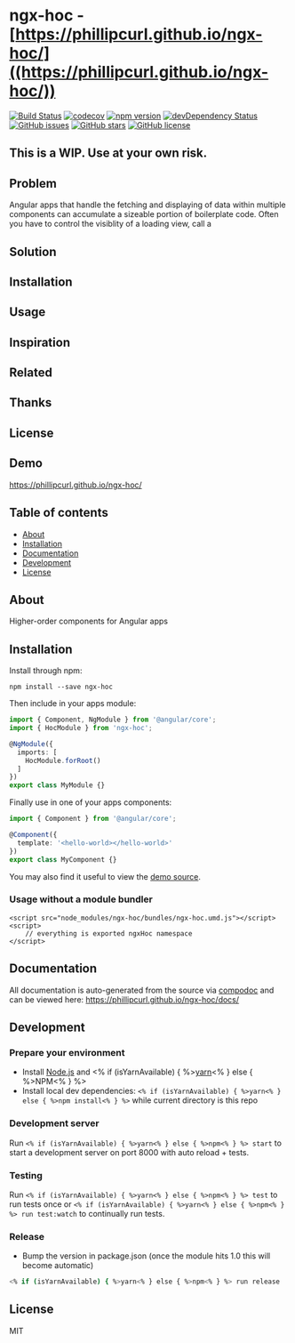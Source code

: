 # ngx-hoc - [https://phillipcurl.github.io/ngx-hoc/]((https://phillipcurl.github.io/ngx-hoc/))
[![Build Status](https://travis-ci.org/phillipcurl/ngx-hoc.svg?branch=master)](https://travis-ci.org/phillipcurl/ngx-hoc)
[![codecov](https://codecov.io/gh/phillipcurl/ngx-hoc/branch/master/graph/badge.svg)](https://codecov.io/gh/phillipcurl/ngx-hoc)
[![npm version](https://badge.fury.io/js/ngx-hoc.svg)](http://badge.fury.io/js/ngx-hoc)
[![devDependency Status](https://david-dm.org/phillipcurl/ngx-hoc/dev-status.svg)](https://david-dm.org/phillipcurl/ngx-hoc?type=dev)
[![GitHub issues](https://img.shields.io/github/issues/phillipcurl/ngx-hoc.svg)](https://github.com/phillipcurl/ngx-hoc/issues)
[![GitHub stars](https://img.shields.io/github/stars/phillipcurl/ngx-hoc.svg)](https://github.com/phillipcurl/ngx-hoc/stargazers)
[![GitHub license](https://img.shields.io/badge/license-MIT-blue.svg)](https://raw.githubusercontent.com/phillipcurl/ngx-hoc/master/LICENSE)

## This is a WIP. Use at your own risk.

## Problem
Angular apps that handle the fetching and displaying of data within multiple components can accumulate a sizeable portion of boilerplate code. Often you have to control the visiblity of a loading view, call a

## Solution
## Installation
## Usage
## Inspiration
## Related
## Thanks
## License

## Demo
https://phillipcurl.github.io/ngx-hoc/

## Table of contents

- [About](#about)
- [Installation](#installation)
- [Documentation](#documentation)
- [Development](#development)
- [License](#license)

## About

Higher-order components for Angular apps

## Installation

Install through npm:
```
npm install --save ngx-hoc
```

Then include in your apps module:

```typescript
import { Component, NgModule } from '@angular/core';
import { HocModule } from 'ngx-hoc';

@NgModule({
  imports: [
    HocModule.forRoot()
  ]
})
export class MyModule {}
```

Finally use in one of your apps components:
```typescript
import { Component } from '@angular/core';

@Component({
  template: '<hello-world></hello-world>'
})
export class MyComponent {}
```

You may also find it useful to view the [demo source](https://github.com/phillipcurl/ngx-hoc/blob/master/demo/demo.component.ts).

### Usage without a module bundler
```
<script src="node_modules/ngx-hoc/bundles/ngx-hoc.umd.js"></script>
<script>
    // everything is exported ngxHoc namespace
</script>
```

## Documentation
All documentation is auto-generated from the source via [compodoc](https://compodoc.github.io/compodoc/) and can be viewed here:
https://phillipcurl.github.io/ngx-hoc/docs/

## Development

### Prepare your environment
* Install [Node.js](http://nodejs.org/) and <% if (isYarnAvailable) { %>[yarn](https://yarnpkg.com/en/docs/install)<% } else { %>NPM<% } %>
* Install local dev dependencies: `<% if (isYarnAvailable) { %>yarn<% } else { %>npm install<% } %>` while current directory is this repo

### Development server
Run `<% if (isYarnAvailable) { %>yarn<% } else { %>npm<% } %> start` to start a development server on port 8000 with auto reload + tests.

### Testing
Run `<% if (isYarnAvailable) { %>yarn<% } else { %>npm<% } %> test` to run tests once or `<% if (isYarnAvailable) { %>yarn<% } else { %>npm<% } %> run test:watch` to continually run tests.

### Release
* Bump the version in package.json (once the module hits 1.0 this will become automatic)
```bash
<% if (isYarnAvailable) { %>yarn<% } else { %>npm<% } %> run release
```

## License

MIT
